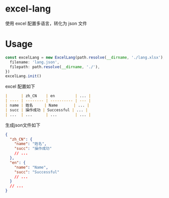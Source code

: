 # excel-lang

使用 excel 配置多语言，转化为 json 文件

# Usage

```ts
const excelLang = new ExcelLang(path.resolve(__dirname, './lang.xlsx'), {
  filename: 'lang.json',
  filepath: path.resolve(__dirname, './'),
})
excelLang.init()
```

excel 配置如下

```markdown
|      | zh_CN    | en         | ... |
| ---- | -------- | ---------- | --- |
| name | 姓名     | Name       | ... |
| succ | 操作成功 | Successful | ... |
| ...  | ...      | ...        | ... |
```

生成json文件如下

```json
{
  "zh_CN": {
    "name": "姓名",
    "succ": "操作成功"
    // ...
  },
  "en": {
    "name": "Name",
    "succ": "Successful"
    // ...
  }
  // ...
}
```
